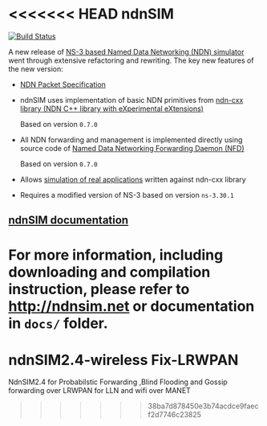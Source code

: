 <<<<<<< HEAD
ndnSIM
======

[![Build Status](https://travis-ci.org/named-data-ndnSIM/ndnSIM.svg)](https://travis-ci.org/named-data-ndnSIM/ndnSIM)

A new release of [NS-3 based Named Data Networking (NDN) simulator](http://ndnsim.net/)
went through extensive refactoring and rewriting.  The key new features of the new
version:

- [NDN Packet Specification](http://named-data.net/doc/NDN-packet-spec/current/)

- ndnSIM uses implementation of basic NDN primitives from
  [ndn-cxx library (NDN C++ library with eXperimental eXtensions)](http://named-data.net/doc/ndn-cxx/)

  Based on version `0.7.0`

- All NDN forwarding and management is implemented directly using source code of
  [Named Data Networking Forwarding Daemon (NFD)](http://named-data.net/doc/NFD/)

  Based on version `0.7.0`

- Allows [simulation of real applications](http://ndnsim.net/guide-to-simulate-real-apps.html)
  written against ndn-cxx library

- Requires a modified version of NS-3 based on version `ns-3.30.1`

[ndnSIM documentation](http://ndnsim.net)
---------------------------------------------

For more information, including downloading and compilation instruction, please refer to
http://ndnsim.net or documentation in `docs/` folder.
=======
# ndnSIM2.4-wireless Fix-LRWPAN
NdnSIM2.4  for Probabilstic Forwarding ,Blind Flooding and Gossip forwarding over LRWPAN for LLN and wifi over MANET
>>>>>>> 38ba7d878450e3b74acdce9faecf2d7746c23825
